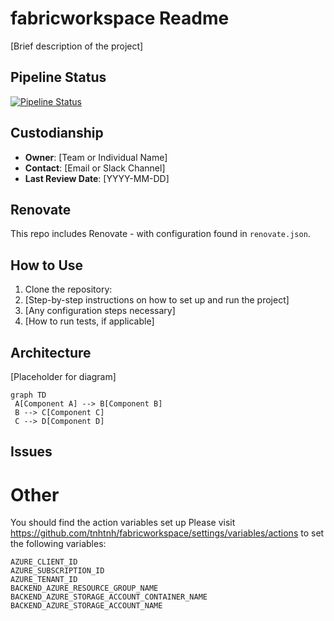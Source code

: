 # fabricworkspace Readme

[Brief description of the project]

## Pipeline Status

[![Pipeline Status](https://github.com/tnhtnh/fabricworkspace/actions/workflows/test-azure-access.yml/badge.svg)](https://github.com/tnhtnh/fabricworkspace/actions/workflows/test-azure-access.yml)


## Custodianship

* **Owner**: [Team or Individual Name]
* **Contact**: [Email or Slack Channel]
* **Last Review Date**: [YYYY-MM-DD]

## Renovate

This repo includes Renovate - with configuration found in `renovate.json`.
## How to Use

1. Clone the repository:
2. [Step-by-step instructions on how to set up and run the project]
3. [Any configuration steps necessary]
4. [How to run tests, if applicable]

## Architecture

[Placeholder for diagram]

```mermaid
graph TD
 A[Component A] --> B[Component B]
 B --> C[Component C]
 C --> D[Component D]
 ```
 

## Issues


# Other

You should find the action variables set up 
Please visit https://github.com/tnhtnh/fabricworkspace/settings/variables/actions to set the following variables:

```
AZURE_CLIENT_ID
AZURE_SUBSCRIPTION_ID
AZURE_TENANT_ID
BACKEND_AZURE_RESOURCE_GROUP_NAME
BACKEND_AZURE_STORAGE_ACCOUNT_CONTAINER_NAME
BACKEND_AZURE_STORAGE_ACCOUNT_NAME
```

